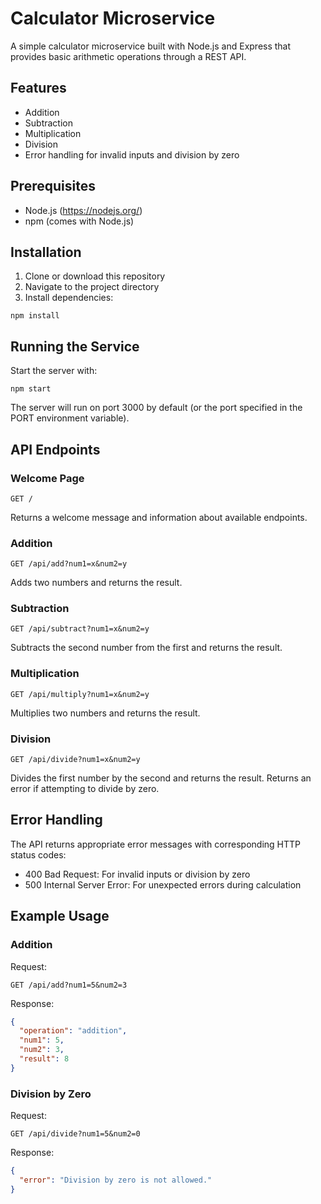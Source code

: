 # Calculator Microservice

A simple calculator microservice built with Node.js and Express that provides basic arithmetic operations through a REST API.

## Features

- Addition
- Subtraction
- Multiplication
- Division
- Error handling for invalid inputs and division by zero

## Prerequisites

- Node.js (https://nodejs.org/)
- npm (comes with Node.js)

## Installation

1. Clone or download this repository
2. Navigate to the project directory
3. Install dependencies:

```
npm install
```

## Running the Service

Start the server with:

```
npm start
```

The server will run on port 3000 by default (or the port specified in the PORT environment variable).

## API Endpoints

### Welcome Page

```
GET /
```

Returns a welcome message and information about available endpoints.

### Addition

```
GET /api/add?num1=x&num2=y
```

Adds two numbers and returns the result.

### Subtraction

```
GET /api/subtract?num1=x&num2=y
```

Subtracts the second number from the first and returns the result.

### Multiplication

```
GET /api/multiply?num1=x&num2=y
```

Multiplies two numbers and returns the result.

### Division

```
GET /api/divide?num1=x&num2=y
```

Divides the first number by the second and returns the result. Returns an error if attempting to divide by zero.

## Error Handling

The API returns appropriate error messages with corresponding HTTP status codes:

- 400 Bad Request: For invalid inputs or division by zero
- 500 Internal Server Error: For unexpected errors during calculation

## Example Usage

### Addition

Request:
```
GET /api/add?num1=5&num2=3
```

Response:
```json
{
  "operation": "addition",
  "num1": 5,
  "num2": 3,
  "result": 8
}
```

### Division by Zero

Request:
```
GET /api/divide?num1=5&num2=0
```

Response:
```json
{
  "error": "Division by zero is not allowed."
}
```